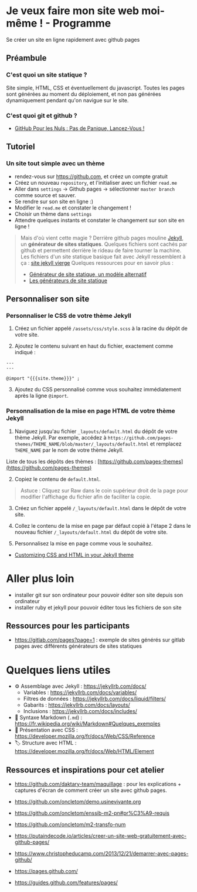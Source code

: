 # Je veux faire mon site web moi-même ! - Programme

Se créer un site en ligne rapidement avec github pages

## Préambule

### C'est quoi un site statique ?

Site simple, HTML, CSS et éventuellement du javascript. Toutes les pages sont générées au moment du déploiement, et non pas générées dynamiquement pendant qu'on navigue sur le site.

### C'est quoi git et github ?

- [GitHub Pour les Nuls : Pas de Panique, Lancez-Vous !](https://www.christopheducamp.com/2013/12/15/github-pour-nuls-partie-1/)

## Tutoriel

### Un site tout simple avec un thème

- rendez-vous sur https://github.com, et créez un compte gratuit
- Créez un nouveau `repository`, et l'initialiser avec un fichier `read.me`
- Aller dans `settings` -> Github pages -> sélectionner `master branch` comme source et sauver.
- Se rendre sur son site en ligne :)
- Modifier le `read.me` et constater le changement !
- Choisir un thème dans `settings`
- Attendre quelques instants et constater le changement sur son site en ligne !

> Mais d'où vient cette magie ?
> Derrière github pages mouline [Jekyll](https://jekyllrb.com/), un **générateur de sites statiques**. Quelques fichiers sont cachés par github et permettent derrière le rideau de faire tourner la machine. Les fichiers d'un site statique basique fait avec Jekyll ressemblent à ça : [site jekyll vierge](https://github.com/lassembleuse/blank-jekyll-starter)
> Quelques ressources pour en savoir plus : 
> - [Générateur de site statique, un modèle alternatif](https://www.quaternum.net/2016/01/09/generateur-de-site-statique-un-modele-alternatif/)
> - [Les générateurs de site statique](https://bertrandkeller.info/generateur-site-statique/)

## Personnaliser son site

### Personnaliser le CSS de votre thème Jekyll

1. Créez un fichier appelé `/assets/css/style.scss` à la racine du dépôt de votre site.

2. Ajoutez le contenu suivant en haut du fichier, exactement comme indiqué :
  
```
---
---

@import "{{{site.theme}}}" ;
```

3. Ajoutez du CSS personnalisé comme vous souhaitez immédiatement après la ligne `@import`.

### Personnalisation de la mise en page HTML de votre thème Jekyll

1. Naviguez jusqu'au fichier `_layouts/default.html` du dépôt de votre thème Jekyll. Par exemple, accédez à `https://github.com/pages-themes/THEME_NAME/blob/master/_layouts/default.html` et remplacez `THEME_NAME` par le nom de votre thème Jekyll.

Liste de tous les dépôts des thèmes : [https://github.com/pages-themes](https://github.com/pages-themes)

2. Copiez le contenu de `default.html`.

> Astuce : Cliquez sur Raw dans le coin supérieur droit de la page pour modifier l'affichage du fichier afin de faciliter la copie.

3. Créez un fichier appelé `/_layouts/default.html` dans le dépôt de votre site.

4. Collez le contenu de la mise en page par défaut copié à l'étape 2 dans le nouveau fichier `/_layouts/default.html` du dépôt de votre site.

5. Personnalisez la mise en page comme vous le souhaitez.


- [Customizing CSS and HTML in your Jekyll theme](https://help.github.com/en/articles/customizing-css-and-html-in-your-jekyll-theme)

# Aller plus loin 

- installer git sur son ordinateur pour pouvoir éditer son site depuis son ordinateur
- installer ruby et jekyll pour pouvoir éditer tous les fichiers de son site

## Ressources pour les participants

- https://gitlab.com/pages?page=1 : exemple de sites générés sur gitlab pages avec différents générateurs de sites statiques

# Quelques liens utiles

- ⚙️ Assemblage avec Jekyll : https://jekyllrb.com/docs/
  - Variables : https://jekyllrb.com/docs/variables/
  - Filtres de données : https://jekyllrb.com/docs/liquid/filters/
  - Gabarits : https://jekyllrb.com/docs/layouts/
  - Inclusions : https://jekyllrb.com/docs/includes/
- 📝 Syntaxe Markdown (`.md`) : https://fr.wikipedia.org/wiki/Markdown#Quelques_exemples
- 🎨 Présentation avec CSS : https://developer.mozilla.org/fr/docs/Web/CSS/Reference
- 🏷 Structure avec HTML : https://developer.mozilla.org/fr/docs/Web/HTML/Element



## Ressources et inspirations pour cet atelier
- https://github.com/daktary-team/maquillage : pour les explications + captures d'écran de comment créer un site avec github pages.
- https://github.com/oncletom/demo.usinevivante.org
- https://github.com/oncletom/enssib-m2-pn#pr%C3%A9-requis
- https://github.com/oncletom/m2-transfo-num

- https://putaindecode.io/articles/creer-un-site-web-gratuitement-avec-github-pages/
- https://www.christopheducamp.com/2013/12/21/demarrer-avec-pages-github/
- https://pages.github.com/
- https://guides.github.com/features/pages/
